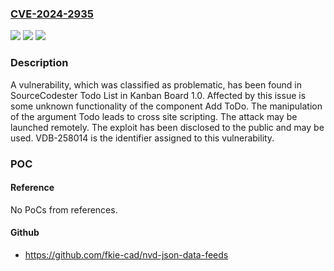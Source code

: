 ### [CVE-2024-2935](https://cve.mitre.org/cgi-bin/cvename.cgi?name=CVE-2024-2935)
![](https://img.shields.io/static/v1?label=Product&message=Todo%20List%20in%20Kanban%20Board&color=blue)
![](https://img.shields.io/static/v1?label=Version&message=%3D%201.0%20&color=brighgreen)
![](https://img.shields.io/static/v1?label=Vulnerability&message=CWE-79%20Cross%20Site%20Scripting&color=brighgreen)

### Description

A vulnerability, which was classified as problematic, has been found in SourceCodester Todo List in Kanban Board 1.0. Affected by this issue is some unknown functionality of the component Add ToDo. The manipulation of the argument Todo leads to cross site scripting. The attack may be launched remotely. The exploit has been disclosed to the public and may be used. VDB-258014 is the identifier assigned to this vulnerability.

### POC

#### Reference
No PoCs from references.

#### Github
- https://github.com/fkie-cad/nvd-json-data-feeds

